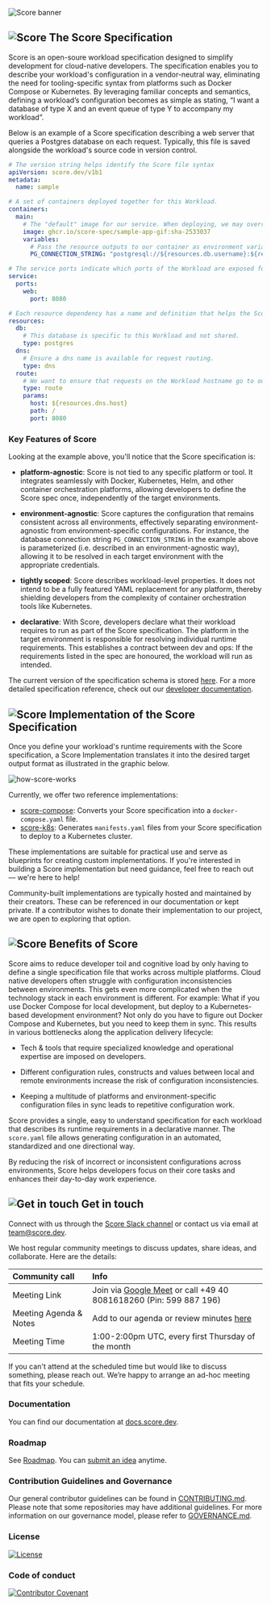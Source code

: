 ![Score banner](/docs/images/banner.png)

## ![Score](/docs/images/logo.svg) The Score Specification

Score is an open-soure workload specification designed to simplify development for cloud-native developers. The specification enables you to describe your workload's configuration in a vendor-neutral way, eliminating the need for tooling-specific syntax from platforms such as Docker Compose or Kubernetes. By leveraging familiar concepts and semantics, defining a workload’s configuration becomes as simple as stating, “I want a database of type X and an event queue of type Y to accompany my workload”.

Below is an example of a Score specification describing a web server that queries a Postgres database on each request. Typically, this file is saved alongside the workload's source code in version control.

```YAML
# The version string helps identify the Score file syntax
apiVersion: score.dev/v1b1
metadata:
  name: sample

# A set of containers deployed together for this Workload.
containers:
  main:
    # The "default" image for our service. When deploying, we may override this with a particular tag.
    image: ghcr.io/score-spec/sample-app-gif:sha-2533037
    variables:
      # Pass the resource outputs to our container as environment variables. The Score implementation takes care of securing any secret access as needed.
      PG_CONNECTION_STRING: "postgresql://${resources.db.username}:${resources.db.password}@${resources.db.host}:${resources.db.port}/${resources.db.database}?sslmode=disable"

# The service ports indicate which ports of the Workload are exposed for other services to call.
service:
  ports:
    web:
      port: 8080

# Each resource dependency has a name and definition that helps the Score implementation link or provision the required resource.
resources:
  db:
    # This database is specific to this Workload and not shared.
    type: postgres
  dns:
    # Ensure a dns name is available for request routing.
    type: dns
  route:
    # We want to ensure that requests on the Workload hostname go to our service port.
    type: route
    params:
      host: ${resources.dns.host}
      path: /
      port: 8080
```

### Key Features of Score

Looking at the example above, you'll notice that the Score specification is:

* **platform-agnostic**: Score is not tied to any specific platform or tool. It integrates seamlessly with Docker, Kubernetes, Helm, and other container orchestration platforms, allowing developers to define the Score spec once, independently of the target environments.

* **environment-agnostic**: Score captures the configuration that remains consistent across all environments, effectively separating environment-agnostic from environment-specific configurations. For instance, the database connection string `PG_CONNECTION_STRING` in the example above is parameterized (i.e. described in an environment-agnostic way), allowing it to be resolved in each target environment with the appropriate credentials.

* **tightly scoped**: Score describes workload-level properties. It does not intend to be a fully featured YAML replacement for any platform, thereby shielding developers from the complexity of container orchestration tools like Kubernetes.

* **declarative**: With Score, developers declare what their workload requires to run as part of the Score specification. The platform in the target environment is responsible for resolving individual runtime requirements. This establishes a contract between dev and ops: If the requirements listed in the spec are honoured, the workload will run as intended.

The current version of the specification schema is stored [here](https://github.com/score-spec/schema/blob/main/score-v1b1.json). For a more detailed specification reference, check out our [developer documentation](https://docs.score.dev/docs/score-specification/score-spec-reference/).

## ![Score](/docs/images/logo.svg) Implementation of the Score Specification

Once you define your workload's runtime requirements with the Score specification, a Score Implementation translates it into the desired target output format as illustrated in the graphic below.

![how-score-works](/docs/images/how-score-works.png)

Currently, we offer two reference implementations:

* [score-compose](https://github.com/score-spec/score-compose): Converts your Score specification into a `docker-compose.yaml` file.
* [score-k8s](https://github.com/score-spec/score-k8s): Generates `manifests.yaml` files from your Score specification to deploy to a Kubernetes cluster.

These implementations are suitable for practical use and serve as blueprints for creating custom implementations. If you're interested in building a Score implementation but need guidance, feel free to reach out — we're here to help!

Community-built implementations are typically hosted and maintained by their creators. These can be referenced in our documentation or kept private. If a contributor wishes to donate their implementation to our project, we are open to exploring that option.

## ![Score](/docs/images/logo.svg) Benefits of Score

Score aims to reduce developer toil and cognitive load by only having to define a single specification file that works across multiple platforms. Cloud native developers often struggle with configuration inconsistencies between environments. This gets even more complicated when the technology stack in each environment is different. For example: What if you use Docker Compose for local development, but deploy to a Kubernetes-based development environment? Not only do you have to figure out Docker Compose and Kubernetes, but you need to keep them in sync. This results in various bottlenecks along the application delivery lifecycle:

- Tech & tools that require specialized knowledge and operational expertise are imposed on developers.

- Different configuration rules, constructs and values between local and remote environments increase the risk of configuration inconsistencies.

- Keeping a multitude of platforms and environment-specific configuration files in sync leads to repetitive configuration work.

Score provides a single, easy to understand specification for each workload that describes its runtime requirements in a declarative manner. The `score.yaml` file allows generating configuration in an automated, standardized and one directional way.

By reducing the risk of incorrect or inconsistent configurations across environments, Score helps developers focus on their core tasks and enhances their day-to-day work experience.

## ![Get in touch](/docs/images/get-involved.svg) Get in touch

Connect with us through the [Score Slack channel](https://join.slack.com/t/scorecommunity/shared_invite/zt-2ly2l3vpg-zQCCtiEsQ7Tp3PdEWY07rA) or contact us via email at team@score.dev.

We host regular community meetings to discuss updates, share ideas, and collaborate. Here are the details:

| Community call | Info |
|:-----------|:------------|
| Meeting Link | Join via [Google Meet](https://meet.google.com/znt-usdc-hzs) or call +49 40 8081618260 (Pin: 599 887 196)
| Meeting Agenda & Notes | Add to our agenda or review minutes [here](https://github.com/score-spec/spec/discussions/categories/community-meetings)
| Meeting Time | 1:00-2:00pm UTC, every first Thursday of the month

If you can't attend at the scheduled time but would like to discuss something, please reach out. We’re happy to arrange an ad-hoc meeting that fits your schedule.

### Documentation

You can find our documentation at [docs.score.dev](https://docs.score.dev/docs/).

### Roadmap

See [Roadmap](roadmap.md). You can [submit an idea](https://github.com/score-spec/spec/issues/new) anytime.

### Contribution Guidelines and Governance

Our general contributor guidelines can be found in [CONTRIBUTING.md](CONTRIBUTING.md). Please note that some repositories may have additional guidelines. For more information on our governance model, please refer to [GOVERNANCE.md](GOVERNANCE.md).

### License

[![License](https://img.shields.io/badge/License-Apache_2.0-blue.svg)](https://opensource.org/licenses/Apache-2.0)

### Code of conduct

[![Contributor Covenant](https://img.shields.io/badge/Contributor%20Covenant-2.1-4baaaa.svg)](CODE_OF_CONDUCT.md)
